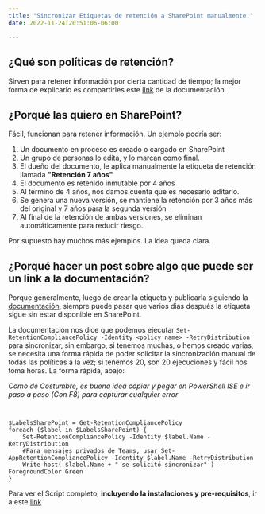 ```yaml
---
title: "Sincronizar Etiquetas de retención a SharePoint manualmente."
date: 2022-11-24T20:51:06-06:00

---
```

## ¿Qué son políticas de retención?
Sirven para retener información por cierta cantidad de tiempo; la mejor forma de explicarlo es compartirles este [link](https://learn.microsoft.com/en-us/microsoft-365/compliance/retention-policies-sharepoint?view=o365-worldwide) de la documentación. 

## ¿Porqué las quiero en SharePoint?
Fácil, funcionan para retener información. Un ejemplo podría ser: 

1. Un documento en proceso es creado o cargado en SharePoint
2. Un grupo de personas lo edita, y lo marcan como final. 
3. El dueño del documento, le aplica manualmente la etiqueta de retención llamada **"Retención 7 años"**
4. El documento es retenido inmutable por 4 años
5. Al término de 4 años, nos damos cuenta que es necesario editarlo. 
6. Se genera una nueva versión, se mantiene la retención por 3 años más del original y 7 años para la segunda versión
7. Al final de la retención de ambas versiones, se eliminan automáticamente para reducir riesgo. 

Por supuesto hay muchos más ejemplos. La idea queda clara. 

## ¿Porqué hacer un post sobre algo que puede ser un link a la documentación?
Porque generalmente, luego de crear la etiqueta y publicarla siguiendo la [documentación](https://learn.microsoft.com/en-us/microsoft-365/compliance/create-apply-retention-labels?view=o365-worldwide), siempre puede pasar que varios dias después la etiqueta sigue sin estar disponible en SharePoint. 

La documentación nos dice que podemos ejecutar `Set-RetentionCompliancePolicy -Identity <policy name> -RetryDistribution` para sincronizar, sin embargo, si tenemos muchas, o hemos creado varias, se necesita una forma rápida de poder solicitar la sincronización manual de todas las políticas a la vez; si tenemos 20, son 20 ejecuciones y fácil nos toma horas. La forma rápida, abajo: 

*Como de Costumbre, es buena idea copiar y pegar en PowerShell ISE e ir paso a paso (Con F8) para capturar cualquier error*
```


$LabelsSharePoint = Get-RetentionCompliancePolicy 
foreach ($label in $LabelsSharePoint) {
    Set-RetentionCompliancePolicy -Identity $label.Name -RetryDistribution
    #Para mensajes privados de Teams, usar Set-AppRetentionCompliancePolicy -Identity $label.Name -RetryDistribution
    Write-host( $label.Name + " se solicitó sincronizar" ) -ForegroundColor Green
}

```

Para ver el Script completo, **incluyendo la instalaciones y pre-requisitos**, ir a este [link](https://github.com/JPCortesP/JPCortesP.github.io/blob/main/static/scripts/Sync-retention-labels-sharepoint.ps1)